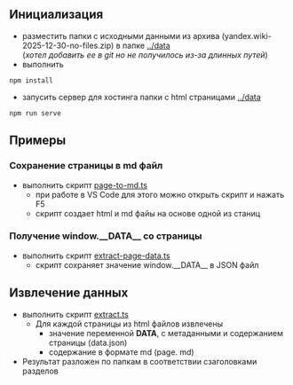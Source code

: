 ## Инициализация
- разместить папки с исходными данными из архива (yandex.wiki-2025-12-30-no-files.zip) в папке [../data](../data)\
 (*хотел добавить ее в git но не получилось из-за длинных путей*)
- выполнить 
```
npm install 
```
- запусить сервер для хостинга папки с html страницами [../data](../data)
```
npm run serve
```
## Примеры
### Сохранение страницы в md файл
- выполнить скрипт [page-to-md.ts](src/examples/page-to-md.ts)
    - при работе в VS Code для этого можно открыть скрипт и нажать F5
    - скрипт создает html и md файы на основе одной из станиц

### Получение window.\_\_DATA\_\_ со страницы
- выполнить скрипт [extract-page-data.ts](src/examples/page-to-md.ts)
    - скрипт сохраняет значение window.\_\_DATA\_\_ в JSON файл


## Извлечение данных
- выполнить скрипт [extract.ts](src/extract.ts)
    - Для каждой страницы из html файлов извлечены
        - значение переменной __DATA__, с метаданными и содержанием страницы (data.json)
        - содержание в формате md (page. md)
- Результат разложен по папкам в соответствии cзаголовками разделов


    